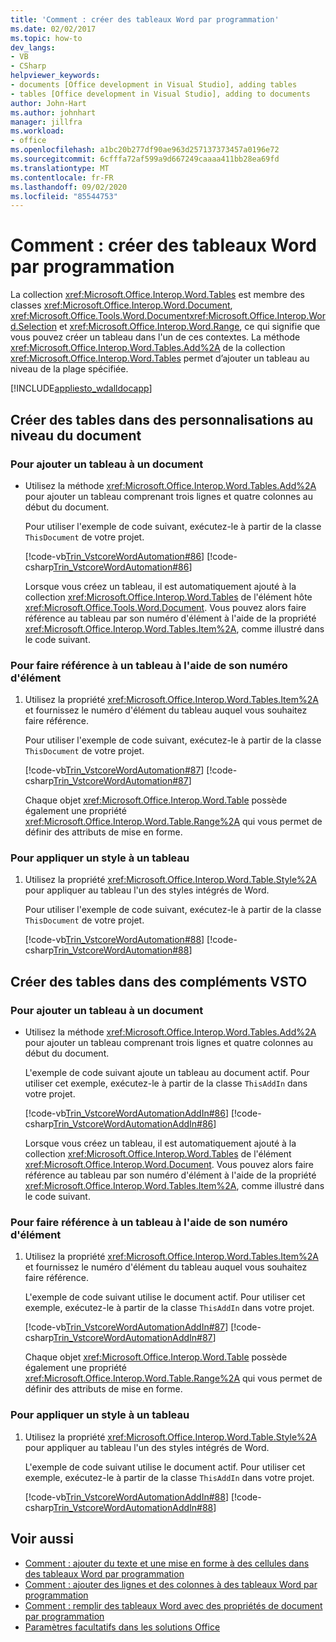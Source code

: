 ```yaml
---
title: 'Comment : créer des tableaux Word par programmation'
ms.date: 02/02/2017
ms.topic: how-to
dev_langs:
- VB
- CSharp
helpviewer_keywords:
- documents [Office development in Visual Studio], adding tables
- tables [Office development in Visual Studio], adding to documents
author: John-Hart
ms.author: johnhart
manager: jillfra
ms.workload:
- office
ms.openlocfilehash: a1bc20b277df90ae963d257137373457a0196e72
ms.sourcegitcommit: 6cfffa72af599a9d667249caaaa411bb28ea69fd
ms.translationtype: MT
ms.contentlocale: fr-FR
ms.lasthandoff: 09/02/2020
ms.locfileid: "85544753"
---
```

# <a name="how-to-programmatically-create-word-tables"></a>Comment : créer des tableaux Word par programmation
  La collection <xref:Microsoft.Office.Interop.Word.Tables> est membre des classes <xref:Microsoft.Office.Interop.Word.Document>, <xref:Microsoft.Office.Tools.Word.Document><xref:Microsoft.Office.Interop.Word.Selection> et <xref:Microsoft.Office.Interop.Word.Range>, ce qui signifie que vous pouvez créer un tableau dans l'un de ces contextes. La méthode <xref:Microsoft.Office.Interop.Word.Tables.Add%2A> de la collection <xref:Microsoft.Office.Interop.Word.Tables> permet d’ajouter un tableau au niveau de la plage spécifiée.

 [!INCLUDE[appliesto_wdalldocapp](../vsto/includes/appliesto-wdalldocapp-md.md)]

## <a name="create-tables-in-document-level-customizations"></a>Créer des tables dans des personnalisations au niveau du document

### <a name="to-add-a-table-to-a-document"></a>Pour ajouter un tableau à un document

- Utilisez la méthode <xref:Microsoft.Office.Interop.Word.Tables.Add%2A> pour ajouter un tableau comprenant trois lignes et quatre colonnes au début du document.

   Pour utiliser l'exemple de code suivant, exécutez-le à partir de la classe `ThisDocument` de votre projet.

   [!code-vb[Trin_VstcoreWordAutomation#86](../vsto/codesnippet/VisualBasic/Trin_VstcoreWordAutomationVB/ThisDocument.vb#86)]
   [!code-csharp[Trin_VstcoreWordAutomation#86](../vsto/codesnippet/CSharp/Trin_VstcoreWordAutomationCS/ThisDocument.cs#86)]

  Lorsque vous créez un tableau, il est automatiquement ajouté à la collection <xref:Microsoft.Office.Interop.Word.Tables> de l'élément hôte <xref:Microsoft.Office.Tools.Word.Document>. Vous pouvez alors faire référence au tableau par son numéro d'élément à l'aide de la propriété <xref:Microsoft.Office.Interop.Word.Tables.Item%2A>, comme illustré dans le code suivant.

### <a name="to-refer-to-a-table-by-item-number"></a>Pour faire référence à un tableau à l'aide de son numéro d'élément

1. Utilisez la propriété <xref:Microsoft.Office.Interop.Word.Tables.Item%2A> et fournissez le numéro d'élément du tableau auquel vous souhaitez faire référence.

    Pour utiliser l'exemple de code suivant, exécutez-le à partir de la classe `ThisDocument` de votre projet.

    [!code-vb[Trin_VstcoreWordAutomation#87](../vsto/codesnippet/VisualBasic/Trin_VstcoreWordAutomationVB/ThisDocument.vb#87)]
    [!code-csharp[Trin_VstcoreWordAutomation#87](../vsto/codesnippet/CSharp/Trin_VstcoreWordAutomationCS/ThisDocument.cs#87)]

   Chaque objet <xref:Microsoft.Office.Interop.Word.Table> possède également une propriété <xref:Microsoft.Office.Interop.Word.Table.Range%2A> qui vous permet de définir des attributs de mise en forme.

### <a name="to-apply-a-style-to-a-table"></a>Pour appliquer un style à un tableau

1. Utilisez la propriété <xref:Microsoft.Office.Interop.Word.Table.Style%2A> pour appliquer au tableau l'un des styles intégrés de Word.

     Pour utiliser l'exemple de code suivant, exécutez-le à partir de la classe `ThisDocument` de votre projet.

     [!code-vb[Trin_VstcoreWordAutomation#88](../vsto/codesnippet/VisualBasic/Trin_VstcoreWordAutomationVB/ThisDocument.vb#88)]
     [!code-csharp[Trin_VstcoreWordAutomation#88](../vsto/codesnippet/CSharp/Trin_VstcoreWordAutomationCS/ThisDocument.cs#88)]

## <a name="create-tables-in-vsto-add-ins"></a>Créer des tables dans des compléments VSTO

### <a name="to-add-a-table-to-a-document"></a>Pour ajouter un tableau à un document

- Utilisez la méthode <xref:Microsoft.Office.Interop.Word.Tables.Add%2A> pour ajouter un tableau comprenant trois lignes et quatre colonnes au début du document.

   L'exemple de code suivant ajoute un tableau au document actif. Pour utiliser cet exemple, exécutez-le à partir de la classe `ThisAddIn` dans votre projet.

   [!code-vb[Trin_VstcoreWordAutomationAddIn#86](../vsto/codesnippet/VisualBasic/Trin_VstcoreWordAutomationAddIn/ThisAddIn.vb#86)]
   [!code-csharp[Trin_VstcoreWordAutomationAddIn#86](../vsto/codesnippet/CSharp/Trin_VstcoreWordAutomationAddIn/ThisAddIn.cs#86)]

  Lorsque vous créez un tableau, il est automatiquement ajouté à la collection <xref:Microsoft.Office.Interop.Word.Tables> de l'élément <xref:Microsoft.Office.Interop.Word.Document>. Vous pouvez alors faire référence au tableau par son numéro d'élément à l'aide de la propriété <xref:Microsoft.Office.Interop.Word.Tables.Item%2A>, comme illustré dans le code suivant.

### <a name="to-refer-to-a-table-by-item-number"></a>Pour faire référence à un tableau à l'aide de son numéro d'élément

1. Utilisez la propriété <xref:Microsoft.Office.Interop.Word.Tables.Item%2A> et fournissez le numéro d'élément du tableau auquel vous souhaitez faire référence.

    L'exemple de code suivant utilise le document actif. Pour utiliser cet exemple, exécutez-le à partir de la classe `ThisAddIn` dans votre projet.

    [!code-vb[Trin_VstcoreWordAutomationAddIn#87](../vsto/codesnippet/VisualBasic/Trin_VstcoreWordAutomationAddIn/ThisAddIn.vb#87)]
    [!code-csharp[Trin_VstcoreWordAutomationAddIn#87](../vsto/codesnippet/CSharp/Trin_VstcoreWordAutomationAddIn/ThisAddIn.cs#87)]

   Chaque objet <xref:Microsoft.Office.Interop.Word.Table> possède également une propriété <xref:Microsoft.Office.Interop.Word.Table.Range%2A> qui vous permet de définir des attributs de mise en forme.

### <a name="to-apply-a-style-to-a-table"></a>Pour appliquer un style à un tableau

1. Utilisez la propriété <xref:Microsoft.Office.Interop.Word.Table.Style%2A> pour appliquer au tableau l'un des styles intégrés de Word.

     L'exemple de code suivant utilise le document actif. Pour utiliser cet exemple, exécutez-le à partir de la classe `ThisAddIn` dans votre projet.

     [!code-vb[Trin_VstcoreWordAutomationAddIn#88](../vsto/codesnippet/VisualBasic/Trin_VstcoreWordAutomationAddIn/ThisAddIn.vb#88)]
     [!code-csharp[Trin_VstcoreWordAutomationAddIn#88](../vsto/codesnippet/CSharp/Trin_VstcoreWordAutomationAddIn/ThisAddIn.cs#88)]

## <a name="see-also"></a>Voir aussi
- [Comment : ajouter du texte et une mise en forme à des cellules dans des tableaux Word par programmation](../vsto/how-to-programmatically-add-text-and-formatting-to-cells-in-word-tables.md)
- [Comment : ajouter des lignes et des colonnes à des tableaux Word par programmation](../vsto/how-to-programmatically-add-rows-and-columns-to-word-tables.md)
- [Comment : remplir des tableaux Word avec des propriétés de document par programmation](../vsto/how-to-programmatically-populate-word-tables-with-document-properties.md)
- [Paramètres facultatifs dans les solutions Office](../vsto/optional-parameters-in-office-solutions.md)
